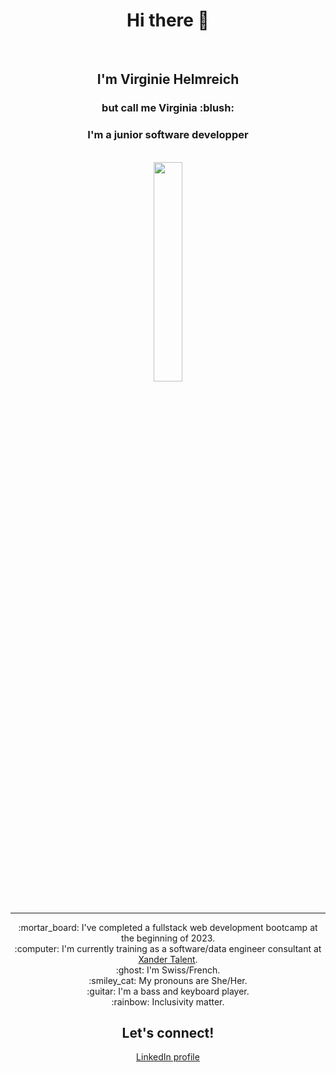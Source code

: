 <h1 align="center">Hi there 👋</h1>
<br>
<h2 align="center">I'm Virginie Helmreich</h2>
<h3 align="center">but call me Virginia :blush:</h3>
<h3 align="center">I'm a junior software developper</h3>
<br>
<div align="center">
  <img display="block" margin-left="auto" margin-right="auto" width="30%" src="https://media.licdn.com/dms/image/D4E03AQEy-3S_tPIvEg/profile-displayphoto-shrink_800_800/0/1686066464006?e=1703116800&v=beta&t=chYlel1d__oc7KeQkif4Sns3JgpUbqCgxG9ih9Hc9sI">
</div>
<br>

---
<div align="center">
  :mortar_board: I've completed a fullstack web development bootcamp at the beginning of 2023. <br>
  :computer: I'm currently training as a software/data engineer consultant at <a href="url">Xander Talent</a></h4>. <br>
  :ghost: I'm Swiss/French. <br>
  :smiley_cat: My pronouns are She/Her. <br>
  :guitar: I'm a bass and keyboard player. <br>
  :rainbow: Inclusivity matter. <br>
  
</div>
<div align="center">
  <h2>
    Let's connect!
  </h2>
  <a href="https://www.linkedin.com/in/virginie-helmreich-623b89184/">LinkedIn profile</a>
</div>





<!--
**virginiacodes/VirginiaCodes** is a ✨ _special_ ✨ repository because its `README.md` (this file) appears on your GitHub profile.

Here are some ideas to get you started:

- 🔭 I’m currently working on ...
- 🌱 I’m currently learning ...
- 👯 I’m looking to collaborate on ...
- 🤔 I’m looking for help with ...
- 💬 Ask me about ...
- 📫 How to reach me: ...
- 😄 Pronouns: ...
- ⚡ Fun fact: ...
-->

